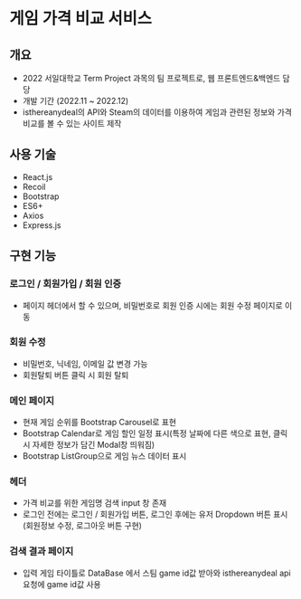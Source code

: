 # 게임 가격 비교 서비스

## 개요

- 2022 서일대학교 Term Project 과목의 팀 프로젝트로, 웹 프론트엔드&백엔드 담당
- 개발 기간 (2022.11 ~ 2022.12)
- isthereanydeal의 API와 Steam의 데이터를 이용하여 게임과 관련된 정보와 가격 비교를 볼 수 있는 사이트 제작

## 사용 기술

- React.js
- Recoil
- Bootstrap
- ES6+
- Axios
- Express.js

## 구현 기능

### 로그인 / 회원가입 / 회원 인증
- 페이지 헤더에서 할 수 있으며, 비밀번호로 회원 인증 시에는 회원 수정 페이지로 이동

### 회원 수정
- 비밀번호, 닉네임, 이메일 값 변경 가능
- 회원탈퇴 버튼 클릭 시 회원 탈퇴

### 메인 페이지
- 현재 게임 순위를 Bootstrap Carousel로 표현
- Bootstrap Calendar로 게임 할인 일정 표시(특정 날짜에 다른 색으로 표현, 클릭 시 자세한 정보가 담긴 Modal창 띄워짐)
- Bootstrap ListGroup으로 게임 뉴스 데이터 표시

### 헤더
- 가격 비교를 위한 게임명 검색 input 창 존재
- 로그인 전에는 로그인 / 회원가입 버튼, 로그인 후에는 유저 Dropdown 버튼 표시 (회원정보 수정, 로그아웃 버튼 구현)

### 검색 결과 페이지
- 입력 게임 타이틀로 DataBase 에서 스팀 game id값 받아와 isthereanydeal api 요청에 game id값 사용
